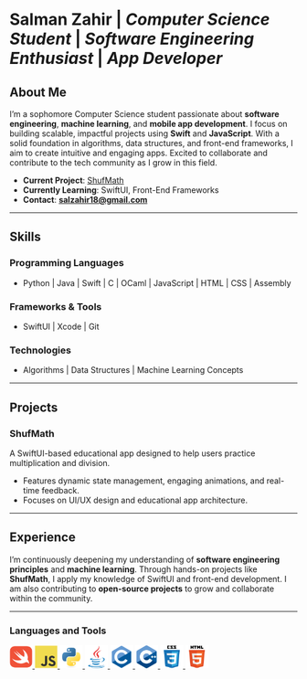 # **Salman Zahir** | *Computer Science Student* | *Software Engineering Enthusiast* | *App Developer*

## **About Me**
I’m a sophomore Computer Science student passionate about **software engineering**, **machine learning**, and **mobile app development**. I focus on building scalable, impactful projects using **Swift** and **JavaScript**. With a solid foundation in algorithms, data structures, and front-end frameworks, I aim to create intuitive and engaging apps. Excited to collaborate and contribute to the tech community as I grow in this field.

- **Current Project**: [ShufMath](#projects)
- **Currently Learning**: SwiftUI, Front-End Frameworks
- **Contact**: **salzahir18@gmail.com**

---

## **Skills**

### **Programming Languages**
- Python | Java | Swift | C | OCaml | JavaScript | HTML | CSS | Assembly

### **Frameworks & Tools**
- SwiftUI | Xcode | Git

### **Technologies**
- Algorithms | Data Structures | Machine Learning Concepts

---

## **Projects**
### **ShufMath**
A SwiftUI-based educational app designed to help users practice multiplication and division.  
- Features dynamic state management, engaging animations, and real-time feedback.  
- Focuses on UI/UX design and educational app architecture.

---

## **Experience**
I’m continuously deepening my understanding of **software engineering principles** and **machine learning**. Through hands-on projects like **ShufMath**, I apply my knowledge of SwiftUI and front-end development. I am also contributing to **open-source projects** to grow and collaborate within the community.

---

### **Languages and Tools**
<p align="left">
  <a href="https://developer.apple.com/swift/" target="_blank" rel="noreferrer">
    <img src="https://raw.githubusercontent.com/devicons/devicon/master/icons/swift/swift-original.svg" alt="swift" width="40" height="40"/>
  </a>
  <a href="https://developer.mozilla.org/en-US/docs/Web/JavaScript" target="_blank" rel="noreferrer">
    <img src="https://raw.githubusercontent.com/devicons/devicon/master/icons/javascript/javascript-original.svg" alt="javascript" width="40" height="40"/>
  </a>
  <a href="https://www.python.org" target="_blank" rel="noreferrer">
    <img src="https://raw.githubusercontent.com/devicons/devicon/master/icons/python/python-original.svg" alt="python" width="40" height="40"/>
  </a>
  <a href="https://www.java.com" target="_blank" rel="noreferrer">
    <img src="https://raw.githubusercontent.com/devicons/devicon/master/icons/java/java-original.svg" alt="java" width="40" height="40"/>
  </a>
  <a href="https://www.cprogramming.com/" target="_blank" rel="noreferrer">
    <img src="https://raw.githubusercontent.com/devicons/devicon/master/icons/c/c-original.svg" alt="c" width="40" height="40"/>
  </a>
  <a href="https://www.w3schools.com/cpp/" target="_blank" rel="noreferrer">
    <img src="https://raw.githubusercontent.com/devicons/devicon/master/icons/cplusplus/cplusplus-original.svg" alt="cplusplus" width="40" height="40"/>
  </a>
  <a href="https://www.w3schools.com/css/" target="_blank" rel="noreferrer">
    <img src="https://raw.githubusercontent.com/devicons/devicon/master/icons/css3/css3-original-wordmark.svg" alt="css3" width="40" height="40"/>
  </a>
  <a href="https://www.w3.org/html/" target="_blank" rel="noreferrer">
    <img src="https://raw.githubusercontent.com/devicons/devicon/master/icons/html5/html5-original-wordmark.svg" alt="html5" width="40" height="40"/>
  </a>
</p>
